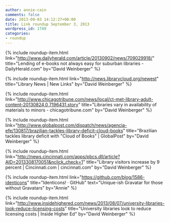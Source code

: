 ```yaml
---
author: annie-cain
comments: false
date: 2013-09-03 14:12:27+00:00
title: Link roundup September 3, 2013
wordpress_id: 1749
categories:
- roundup
---
```


{% include roundup-item.html
  link="http://www.dailyherald.com/article/20130902/news/709029918/"
  title="Lending of e-books not always easy for suburban libraries - DailyHerald.com"
  by="David Weinberger"
%}

{% include roundup-item.html
  link="http://news.librarycloud.org/newest"
  title="Library News | New Links"
  by="David Weinberger"
%}

{% include roundup-item.html
  link="http://www.chicagotribune.com/news/local/ct-met-library-adult-content-20130824,0,7196431.story"
  title="Libraries vary in availability of materials to minors - chicagotribune.com"
  by="David Weinberger"
%}

{% include roundup-item.html
  link="http://www.globalpost.com/dispatch/news/agencia-efe/130817/brazilian-tackles-library-deficit-cloud-books"
  title="Brazilian tackles library deficit with \"Cloud of Books\" | GlobalPost"
  by="David Weinberger"
%}

{% include roundup-item.html
  link="http://news.cincinnati.com/apps/pbcs.dll/article?AID=2013308170051&nclick_check=1"
  title="Library visitors increase by 9 percent | Cincinnati.com | cincinnati.com"
  by="David Weinberger"
%}

{% include roundup-item.html
  link="https://github.com/blog/1586-identicons"
  title="Identicons! · GitHub"
  text="Unique-ish Gravatar for those without Gravatars"
  by="Annie"
%}

{% include roundup-item.html
  link="http://www.insidehighered.com/news/2013/08/07/university-libraries-look-reduce-licensing-costs"
  title="University libraries look to reduce licensing costs | Inside Higher Ed"
  by="David Weinberger"
%}
